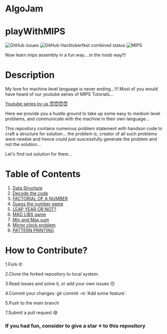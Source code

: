 # AlgoJam
# playWithMIPS
![GitHub issues](https://img.shields.io/github/issues/noobDevelopers/playWithMIPS)
![GitHub Hacktoberfest combined status](https://img.shields.io/github/hacktoberfest/2020/noobDevelopers/playWithMIPS)
![MIPS](https://img.shields.io/badge/-MIPS-blue)

Now learn mips assembly in a fun way....in the noob way!!!
# Description

My love for machine level language is never ending...!!!
Most of you would have heard of our youtube series of MIPS Tutorials...

<a href="https://www.youtube.com/playlist?list=PLgmNou559FbEZ9AZRLaeKGmA5zGfEgzCn">Youtube series by us 😇😇😇😇</a>

Here we provide you a hustle ground to take up some easy to medium level problems, and communicate with the machine in their own language...

This repository contains numerous problem statement with handson code to craft a structure for solution... the problem is, creator of all such problems were newbie and hence could just suxcessfully generate the problem and not the solution...

Let's find out solution for them...

# Table of Contents
1. <a href="https://github.com/noobDevelopers/AlgoJam/tree/main/datastructure-with-noob">Data Structure</a>
2. <a href="https://github.com/noobDevelopers/playWithMIPS/tree/main/Decode%20the%20code">Decode the code</a>
3. <a href="https://github.com/noobDevelopers/playWithMIPS/tree/main/FACTORIAL%20OF%20A%20NUMBER">FACTORIAL OF A NUMBER</a>
4. <a href="https://github.com/noobDevelopers/playWithMIPS/tree/main/Guess%20the%20number%20game">Guess the number game</a>
5. <a href="https://github.com/noobDevelopers/playWithMIPS/tree/main/LEAP%20YEAR%20OR%20NOT%3F">LEAP YEAR OR NOT?</a>
6. <a href="https://github.com/noobDevelopers/playWithMIPS/tree/main/MAD%20LIBS%20game">MAD LIBS game</a>
7. <a href="https://github.com/noobDevelopers/playWithMIPS/tree/main/Min%20and%20Max%20sum">Min and Max sum</a>
8. <a href="https://github.com/noobDevelopers/playWithMIPS/tree/main/Mirror%20clock%20problem">Mirror clock problem</a>
9. <a href="https://github.com/noobDevelopers/playWithMIPS/tree/main/PATTERN%20PRINTING">PATTERN PRINTING</a>



# How to Contribute?

   1.Fork it!

   2.Clone the forked repository to local system.
   
   3.Read issues and solve it, or add your own issues 😊

   4.Commit your changes: git commit -m 'Add some feature'.

   5.Push to the main branch

   7.Submit a pull request 😄


### If you had fun, consider to give a star ⭐ to this repository
  
